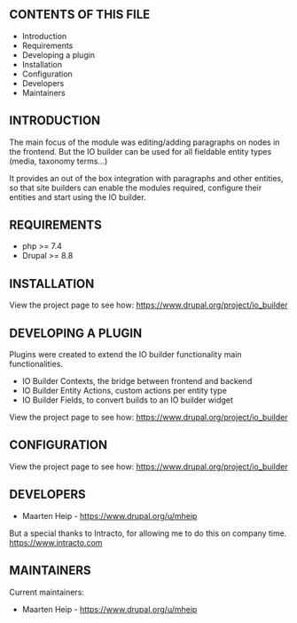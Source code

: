 CONTENTS OF THIS FILE
---------------------
 * Introduction
 * Requirements
 * Developing a plugin
 * Installation
 * Configuration
 * Developers
 * Maintainers

INTRODUCTION
------------
The main focus of the module was editing/adding paragraphs on nodes in the frontend. But the IO builder can be used for all fieldable entity types (media, taxonomy terms…)

It provides an out of the box integration with paragraphs and other entities, so that site builders can enable the modules required, configure their entities and start using the IO builder.
 
REQUIREMENTS
------------
- php >= 7.4
- Drupal >= 8.8

INSTALLATION
------------
View the project page to see how:
https://www.drupal.org/project/io_builder

DEVELOPING A PLUGIN
-------------------
Plugins were created to extend the IO builder functionality main functionalities.

- IO Builder Contexts, the bridge between frontend and backend
- IO Builder Entity Actions, custom actions per entity type
- IO Builder Fields, to convert builds to an IO builder widget

View the project page to see how:
https://www.drupal.org/project/io_builder

CONFIGURATION
-------------
View the project page to see how:
https://www.drupal.org/project/io_builder

DEVELOPERS
----------
* Maarten Heip - https://www.drupal.org/u/mheip

But a special thanks to Intracto, for allowing me to do this on company time.
https://www.intracto.com

MAINTAINERS
-----------
Current maintainers:
  * Maarten Heip - https://www.drupal.org/u/mheip
